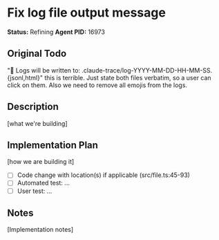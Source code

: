 # Fix log file output message
**Status:** Refining
**Agent PID:** 16973

## Original Todo
"📁 Logs will be written to: .claude-trace/log-YYYY-MM-DD-HH-MM-SS.{jsonl,html}" this is terrible. Just state both files verbatim, so a user can click on them. Also we need to remove all emojis from the logs.

## Description
[what we're building]

## Implementation Plan
[how we are building it]
- [ ] Code change with location(s) if applicable (src/file.ts:45-93)
- [ ] Automated test: ...
- [ ] User test: ...

## Notes
[Implementation notes]